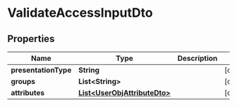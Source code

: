 

# ValidateAccessInputDto

## Properties

Name | Type | Description | Notes
------------ | ------------- | ------------- | -------------
**presentationType** | **String** |  |  [optional]
**groups** | **List&lt;String&gt;** |  |  [optional]
**attributes** | [**List&lt;UserObjAttributeDto&gt;**](UserObjAttributeDto.md) |  |  [optional]



